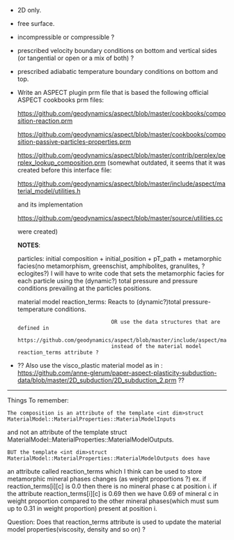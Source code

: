 - 2D only.
- free surface.
- incompressible or compressible ?
- prescribed velocity boundary conditions on bottom and vertical sides (or tangential or open or a mix of both) ?
- prescribed adiabatic temperature boundary conditions on bottom and top.
  
- Write an ASPECT plugin prm file that is based the following official ASPECT cookbooks prm files: 

   https://github.com/geodynamics/aspect/blob/master/cookbooks/composition-reaction.prm

   https://github.com/geodynamics/aspect/blob/master/cookbooks/composition-passive-particles-properties.prm

   https://github.com/geodynamics/aspect/blob/master/contrib/perplex/perplex_lookup_composition.prm
   (somewhat outdated, it seems that it was created before this interface file:

    https://github.com/geodynamics/aspect/blob/master/include/aspect/material_model/utilities.h

    and its implementation

    https://github.com/geodynamics/aspect/blob/master/source/utilities.cc

    were created)

   __NOTES__: 

     particles: initial composition + initial_position + pT_path + 
                metamorphic facies(no metamorphism, greenschist, amphibolites, granulites, ?eclogites?)
                I will have to write code that sets the metamorphic facies for each particle
                using the (dynamic?) total pressure and pressure conditions prevailing at the
                particles positions.

     material model reaction_terms: Reacts to (dynamic?)total pressure-temperature conditions.

                                    OR use the data structures that are defined in
                                    https://github.com/geodynamics/aspect/blob/master/include/aspect/material_model/utilities.h
                                    instead of the material model reaction_terms attribute ?  
 
- ?? Also use the visco_plastic material model as in :
     https://github.com/anne-glerum/paper-aspect-plasticity-subduction-data/blob/master/2D_subduction/2D_subduction_2.prm ??
 

------------------------------------------------------------------
Things To remember:
 
    The composition is an attribute of the template <int dim>struct MaterialModel::MaterialProperties::MaterialModelInputs
and not an attribute of the template <int dim>struct MaterialModel::MaterialProperties::MaterialModelOutputs.

    BUT the template <int dim>struct MaterialModel::MaterialProperties::MaterialModelOutputs does have
an attribute called reaction_terms which I think can be used to store metamorphic mineral phases changes
(as weight proportions ?) ex. if reaction_terms[i][c] is 0.0 then there is no mineral phase c at position i.
if the attribute reaction_terms[i][c] is 0.69 then we have 0.69 of mineral c in weight proportion compared
to the other mineral phases(which must sum up to 0.31 in weight proportion) present at position i.

Question: Does that reaction_terms attribute is used to update the material model properties(viscosity,
density and so on) ?
